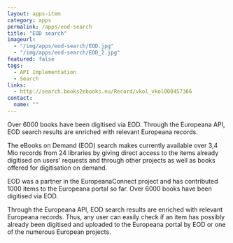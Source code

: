 ```yaml
---
layout: apps-item
category: apps
permalink: /apps/eod-search
title: "EOD search"
imageurl:
  - "/img/apps/eod-search/EOD.jpg"
  - "/img/apps/eod-search/EOD_2.jpg"
featured: false
tags:
  - API Implementation
  - Search
links:
  - http://search.books2ebooks.eu/Record/vkol_vkol000457366
contact: 
  name: ""
---
```


Over 6000 books have been digitised via EOD. Through the Europeana API, EOD search results are enriched with relevant Europeana records.

The eBooks on Demand (EOD) search makes currently available over 3,4 Mio records from 24 libraries by giving direct access to the items already digitised on users' requests and through other projects as well as books offered for digitisation on demand. 

EOD was a partner in the EuropeanaConnect project and has contributed 1000 items to the Europeana portal so far. Over 6000 books have been digitised via EOD. 

Through the Europeana API, EOD search results are enriched with relevant Europeana records. Thus, any user can easily check if an item has possibly already been digitised and uploaded to the Europeana portal by EOD or one of the numerous European projects.
